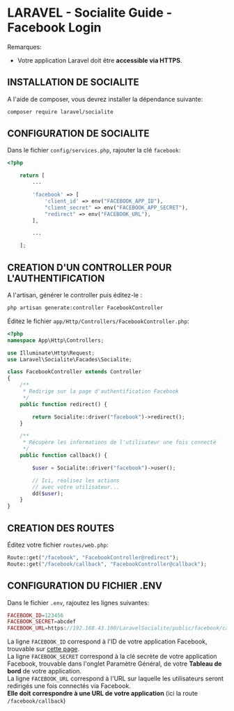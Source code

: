 # LARAVEL - Socialite Guide - Facebook Login

Remarques:

* Votre application Laravel doit être **accessible via HTTPS**.

## INSTALLATION DE SOCIALITE

A l'aide de composer, vous devrez installer la dépendance suivante:

```bash
composer require laravel/socialite
```

## CONFIGURATION DE SOCIALITE

Dans le fichier `config/services.php`, rajouter la clé `facebook`:

```php
<?php

    return [
        ...

        'facebook' => [
            'client_id' => env("FACEBOOK_APP_ID"),
            "client_secret" => env("FACEBOOK_APP_SECRET"),
            "redirect" => env("FACEBOOK_URL"),
        ],

        ...

    ];
```

## CREATION D'UN CONTROLLER POUR L'AUTHENTIFICATION

A l'artisan, générer le controller puis éditez-le :

```bash
php artisan generate:controller FacebookController
```

Éditez le fichier `app/Http/Controllers/FacebookController.php`:

```php
<?php
namespace App\Http\Controllers;

use Illuminate\Http\Request;
use Laravel\Socialite\Facades\Socialite;

class FacebookController extends Controller
{
    /**
     * Redirige sur la page d'authentification Facebook
     */
    public function redirect() {

        return Socialite::driver("facebook")->redirect();
    }

    /**
     * Récupère les informations de l'utilisateur une fois connecté
     */
    public function callback() {

        $user = Socialite::driver("facebook")->user();

        // Ici, réalisez les actions
        // avec votre utilisateur...
        dd($user);
    }
}
```

## CREATION DES ROUTES

Éditez votre fichier `routes/web.php`:

```php
Route::get("/facebook", "FacebookController@redirect");
Route::get("/facebook/callback", "FacebookController@callback");
```

## CONFIGURATION DU FICHIER .ENV

Dans le fichier `.env`, rajoutez les lignes suivantes:

```php
FACEBOOK_ID=123456
FACEBOOK_SECRET=abcdef
FACEBOOK_URL=https://192.168.43.100/LaravelSocialite/public/facebook/callback
```

La ligne `FACEBOOK_ID` correspond à l'ID de votre application Facebook, trouvable sur [cette page](https://developers.facebook.com/apps/). \
La ligne `FACEBOOK_SECRET` correspond à la clé secrète de votre application Facebook, trouvable dans l'onglet Paramètre Général, de votre **Tableau de bord** de votre application. \
La ligne `FACEBOOK_URL` correspond à l'URL sur laquelle les utilisateurs seront redirigés une fois connectés via Facebook.\
**Elle doit correspondre à une URL de votre application** (ici la route `/facebook/callback`)

